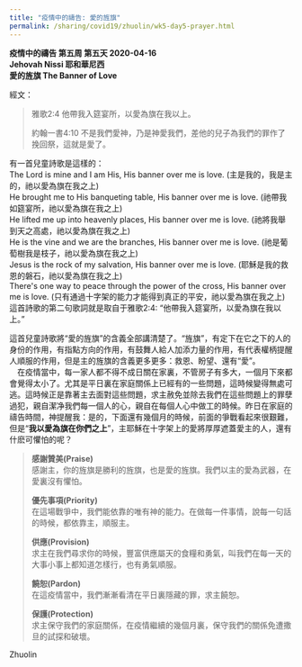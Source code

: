 ```yaml
---
title: "疫情中的禱告: 愛的旌旗"
permalink: /sharing/covid19/zhuolin/wk5-day5-prayer.html
---
```

**疫情中的禱告 第五周 第五天 2020-04-16**  
**Jehovah Nissi 耶和華尼西**  
**愛的旌旗 The Banner of Love**  

經文：
> 雅歌2:4 他帶我入筵宴所，以愛為旗在我以上。  
> 
> 約翰一書4:10 不是我們愛神，乃是神愛我們，差他的兒子為我們的罪作了挽回祭，這就是愛了。

有一首兒童詩歌是這樣的：  
The Lord is mine and I am His, His banner over me is love. (主是我的，我是主的，祂以愛為旗在我之上)  
He brought me to His banqueting table, His banner over me is love. (祂帶我如筵宴所，祂以愛為旗在我之上)  
He lifted me up into heavenly places, His banner over me is love. (祂將我舉到天之高處，祂以愛為旗在我之上)  
He is the vine and we are the branches, His banner over me is love. (祂是葡萄樹我是枝子，祂以愛為旗在我之上)  
Jesus is the rock of my salvation, His banner over me is love. (耶穌是我的救恩的磐石，祂以愛為旗在我之上)  
There's one way to peace through the power of the cross, His banner over me is love. (只有通過十字架的能力才能得到真正的平安，祂以愛為旗在我之上)  
這首詩歌的第二句歌詞就是取自于雅歌2:4: “他帶我入筵宴所，以愛為旗在我以上。”  

這首兒童詩歌將“愛的旌旗”的含義全部講清楚了。“旌旗”，有定下在它之下的人的身份的作用，有指點方向的作用，有鼓舞人給人加添力量的作用，有代表權柄提醒人順服的作用，但是主的旌旗的含義更多更多：救恩、盼望、還有“愛”。  
　在疫情當中，每一家人都不得不成日關在家裏，不管房子有多大，一個月下來都會覺得太小了。尤其是平日裏在家庭關係上已經有的一些問題，這時候變得無處可逃。這時候正是靠著主去面對這些問題，求主赦免並除去我們在這些問題上的罪孽過犯，親自潔净我們每一個人的心，親自在每個人心中做工的時候。昨日在家庭的禱告時間，神提醒我：是的，下面還有幾個月的時候，前面的爭戰看起來很艱難，但是“**我以愛為旗在你們之上**”，主耶穌在十字架上的愛將厚厚遮蓋愛主的人，還有什麽可懼怕的呢？  

> **感謝贊美(Praise)**    
> 感謝主，你的旌旗是勝利的旌旗，也是愛的旌旗。我們以主的愛為武器，在愛裏沒有懼怕。  
>    
> **優先事項(Priority)**    
> 在這場戰爭中，我們能依靠的唯有神的能力。在做每一件事情，說每一句話的時候，都依靠主，順服主。  
>  
> **供應(Provision)**  
> 求主在我們尋求你的時候，豐富供應屬天的食糧和勇氣，叫我們在每一天的大事小事上都知道怎樣行，也有勇氣順服。  
>  
> **饒恕(Pardon)**  
> 在這疫情當中，我們漸漸看清在平日裏隱藏的罪，求主饒恕。  
>  
> **保護(Protection)**  
> 求主保守我們的家庭關係，在疫情繼續的幾個月裏，保守我們的關係免遭撒旦的試探和破壞。  

Zhuolin
